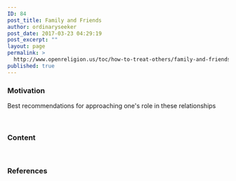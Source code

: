 ```yaml
---
ID: 84
post_title: Family and Friends
author: ordinaryseeker
post_date: 2017-03-23 04:29:19
post_excerpt: ""
layout: page
permalink: >
  http://www.openreligion.us/toc/how-to-treat-others/family-and-friends/
published: true
---
```

<h3>Motivation</h3>
Best recommendations for approaching one's role in these relationships

&nbsp;
<h3>Content</h3>
&nbsp;
<h3>References</h3>